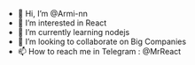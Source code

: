 - 👋 Hi, I’m @Armi-nn                    
- 👀 I’m interested in React                                       
- 🌱 I’m currently learning nodejs                                             
- 💞️ I’m looking to collaborate on Big Companies                                              
- 📫 How to reach me in Telegram : @MrReact                               
<!--- 
Armi-nn/Armi-nn is a ✨ special ✨ repository because its `README.md` (this file) appears on your GitHub profile.
You can click the Preview link to take a look at your changes.
--->
